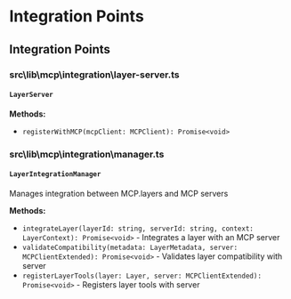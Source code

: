 # Integration Points


## Integration Points

### src\lib\mcp\integration\layer-server.ts

#### `LayerServer`



**Methods:**
- `registerWithMCP(mcpClient: MCPClient): Promise<void>`

### src\lib\mcp\integration\manager.ts

#### `LayerIntegrationManager`

Manages integration between MCP.layers and MCP servers

**Methods:**
- `integrateLayer(layerId: string, serverId: string, context: LayerContext): Promise<void>` - Integrates a layer with an MCP server
- `validateCompatibility(metadata: LayerMetadata, server: MCPClientExtended): Promise<void>` - Validates layer compatibility with server
- `registerLayerTools(layer: Layer, server: MCPClientExtended): Promise<void>` - Registers layer tools with server